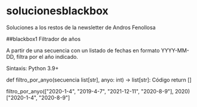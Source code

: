 # solucionesblackbox
Soluciones a los restos de la newsletter de Andros Fenollosa

##blackbox1
Filtrador de años

A partir de una secuencia con un listado de fechas en formato YYYY-MM-DD, filtra por el año indicado.

Sintaxis: Python 3.9+

def filtro_por_anyo(secuencia list[str], anyo: int) -> list[str]:
    Código
    return []

filtro_por_anyo(["2020-1-4", "2019-4-7", "2021-12-11", "2020-8-9"], 2020)
["2020-1-4", "2020-8-9"]
